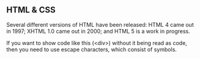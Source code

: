 ## HTML & CSS

Several different versions of HTML have been released: HTML 4 came out in 1997; XHTML 1.0 came out in 2000; and HTML 5 is a work in progress.

If you want to show code like this (&lt;div&gt;) without it being read as code, then you need to use escape characters, which consist of symbols.